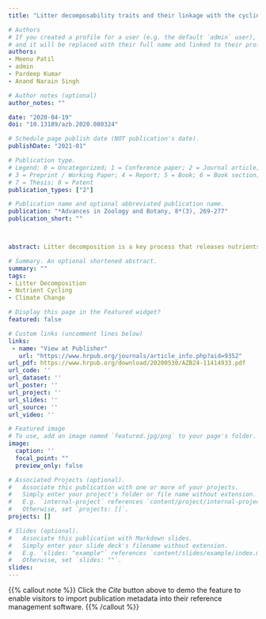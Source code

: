 ```yaml
---
title: "Litter decomposability traits and their linkage with the cycling of nutrients in the forest ecosystems under the lens of climate change: A conceptual overview"

# Authors
# If you created a profile for a user (e.g. the default `admin` user), write the username (folder name) here 
# and it will be replaced with their full name and linked to their profile.
authors:
- Meenu Patil
- admin
- Pardeep Kumar
- Anand Narain Singh

# Author notes (optional)
author_notes: ""

date: "2020-04-19"
doi: "10.13189/azb.2020.080324"

# Schedule page publish date (NOT publication's date).
publishDate: "2021-01"

# Publication type.
# Legend: 0 = Uncategorized; 1 = Conference paper; 2 = Journal article;
# 3 = Preprint / Working Paper; 4 = Report; 5 = Book; 6 = Book section;
# 7 = Thesis; 8 = Patent
publication_types: ["2"]

# Publication name and optional abbreviated publication name.
publication: "*Advances in Zoology and Botany, 8*(3), 269-277"
publication_short: ""



abstract: Litter decomposition is a key process that releases nutrients back to the ecosystem and therefore maintains the structure and functioning of the tropical forest ecosystems. The variations in the rate of litter decomposition among different ecosystems may be controlled by several factors including climate, litter quality and soil biota. However, the rapid change in the environmental conditions is expected to alter the rate of litter decomposition resulting in modified nutrient cycling. This modified cycling of the nutrient may disrupt the ecosystem structure and functions followed by the compromised quality of ecosystem services and functions. Thus, an improved understanding is needed about the factors affecting the decomposition rates to sustain biodiversity and ecosystem services in a changing environment. In this article, we tried to explain the various physical, chemical and biological factors that affect the litter decomposition and nutrient cycling in the forest ecosystem. To accomplish this, we synthesized the available information by carrying out a literature survey from available databases. We found that there is a shifting paradigm from climatic control to species traits control of litter decomposition rate and recently even moving beyond it considering the effects of soil biota and habitat effects too. Further, the rate of decomposition rate is linked with the cycling of nutrients and climatic effects are expected to cascade into ecosystem functions and their services. In order to get a clear picture, however, intensive studies are required to explore the coupling effects of climatic variation on the structure and functioning behaviour of the forest ecosystems to maintain biodiversity and their services in a changing environment.

# Summary. An optional shortened abstract.
summary: ""
tags:
- Litter Decomposition
- Nutrient Cycling
- Climate Change

# Display this page in the Featured widget?
featured: false

# Custom links (uncomment lines below)
links:
 - name: "View at Publisher"
   url: "https://www.hrpub.org/journals/article_info.php?aid=9352"
url_pdf: https://www.hrpub.org/download/20200530/AZB24-11414933.pdf
url_code: ''
url_dataset: ''
url_poster: ''
url_project: ''
url_slides: ''
url_source: ''
url_video: ''

# Featured image
# To use, add an image named `featured.jpg/png` to your page's folder. 
image:
  caption: '' 
  focal_point: ""
  preview_only: false

# Associated Projects (optional).
#   Associate this publication with one or more of your projects.
#   Simply enter your project's folder or file name without extension.
#   E.g. `internal-project` references `content/project/internal-project/index.md`.
#   Otherwise, set `projects: []`.
projects: []

# Slides (optional).
#   Associate this publication with Markdown slides.
#   Simply enter your slide deck's filename without extension.
#   E.g. `slides: "example"` references `content/slides/example/index.md`.
#   Otherwise, set `slides: ""`.
slides:
---
```


{{% callout note %}}
Click the *Cite* button above to demo the feature to enable visitors to import publication metadata into their reference management software.
{{% /callout %}}
